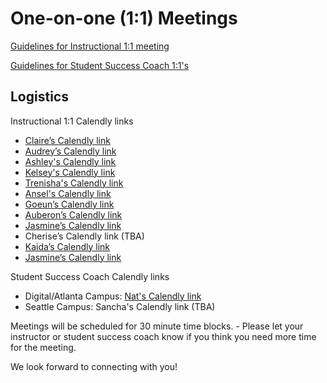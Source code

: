 # One-on-one (1:1) Meetings

[Guidelines for Instructional 1:1 meeting](https://docs.google.com/document/d/1TzTanpHFF2m2SKHeemYS9gvU0hIU0isvy5uVDh_mtX4/edit)

[Guidelines for Student Success Coach 1:1's](https://docs.google.com/document/d/1jdh_dM2J2uoBHEbf9MaZdGjCqRFrPJ_xxLVuFSoPsNw/edit)



## Logistics

Instructional 1:1 Calendly links

- [Claire’s Calendly link](https://calendly.com/claire-ada)
- [Audrey’s Calendly link](https://calendly.com/audrey-at-ada)
- [Ashley's Calendly link](https://calendly.com/ashley-adadev/30min)
- [Kelsey's Calendly link](https://calendly.com/kelsey-steven/1-1-meeting)
- [Trenisha's Calendly link](https://calendly.com/trenishag)
- [Ansel's Calendly link](https://calendly.com/anselr)
- [Goeun’s Calendly link](https://calendly.com/goeun)
- [Auberon’s Calendly link](https://calendly.com/auberon-ada/1-1)
- [Jasmine’s Calendly link](https://calendly.com/jasmine-ada)
- Cherise’s Calendly link (TBA)
- [Kaida’s Calendly link](https://calendly.com/kaida)
- [Jasmine’s Calendly link](http://calendly.com/jasmine-ada)

Student Success Coach Calendly links

- Digital/Atlanta Campus: [Nat's Calendly link](https://calendly.com/natbentley)
- Seattle Campus: Sancha's Calendly link (TBA)


Meetings will be scheduled for 30 minute time blocks.
    - Please let your instructor or student success coach know if you think you need more time for the meeting.

We look forward to connecting with you!
